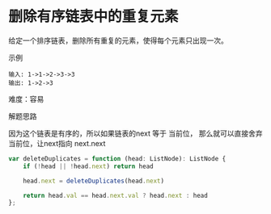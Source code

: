 # 删除有序链表中的重复元素

给定一个排序链表，删除所有重复的元素，使得每个元素只出现一次。

示例

    输入: 1->1->2->3->3
    输出: 1->2->3

难度：容易

解题思路

因为这个链表是有序的，所以如果链表的next 等于 当前位， 那么就可以直接舍弃当前位，让next指向 next.next

```ts
var deleteDuplicates = function (head: ListNode): ListNode {
    if (!head || !head.next) return head

    head.next = deleteDuplicates(head.next)

    return head.val == head.next.val ? head.next : head
};
```